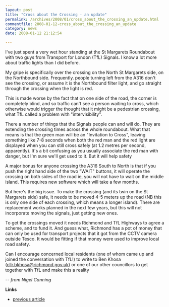 ```yaml
---
layout: post
title: "Cross about the Crossing - an update"
permalink: /archives/2008/01/cross_about_the_crossing_an_update.html
commentfile: 2008-01-12-cross_about_the_crossing_an_update
category: news
date: 2008-01-12 21:12:54

---
```


I've just spent a very wet hour standing at the St Margarets Roundabout with two guys from Transport for London (TfL) Signals. I know a lot more about traffic lights than I did before.

My gripe is specifically over the crossing on the North St Margarets side, on the Northbound side. Frequently. people turning left from the A316 don't see the crossing, or assume it is the Northbound filter light, and go straight through the crossing when the light is red.

This is made worse by the fact that on one side of the road, the corner is completely blind, and so traffic can't see a person waiting to cross, which otherwise would trigger the thought that it might be a pedestrian crossing, what TfL called a problem with "intervisibility".

There a number of things that the Signals people can and will do. They are extending the crossing times across the whole roundabout. What that means is that the green man will be an "Invitation to Cross", leaving something like 7-8 seconds when both the red man and the red light are displayed when you can still cross safely (at 1.2 metres per second, apparently). It's a bit confusing as you usually associate the red man with danger, but I'm sure we'll get used to it. But it will help safety

A major bonus for anyone crossing the A316 South to North is that if you push the right hand side of the two "WAIT" buttons, it will operate the crossing on both sides of the road ie, you will not have to wait on the middle island. This requires new software which will take a few months.

But here's the big issue. To make the crossing (and its twin on the St Margarets side) safe, it needs to be moved 4-5 meters up the road (NB this is only one side of each crossing, which means a longer island). There are replacement works planned in the next few years, but this will not incorporate moving the signals, just getting new ones.

To get the crossings moved it needs Richmond and TfL Highways to agree a scheme, and to fund it. And guess what, Richmond has a pot of money that can only be used for transport projects that it got from the CCTV camera outside Tesco. It would be fitting if that money were used to improve local road safety.

Can I encourage concerned local residents (one of whom came up and joined the conversation with TfL!) to write to Ben Khosa ([cllr.bkhosa@richmond.gov.uk](mailto:cllr.bkhosa@richmond.gov.uk)) or one of our other councillors to get together with TfL and make this a reality

<cite> -- from Nigel Canning </cite>

**Links**

-   [previous article](https://stmargarets.london/archives/2007/06/crossing_of_st_margarets_road_and_a316.html)
